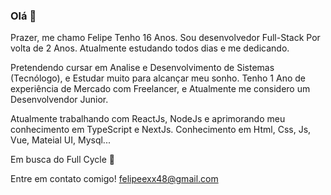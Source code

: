 ### Olá 👋

Prazer, me chamo Felipe Tenho 16 Anos. Sou desenvolvedor Full-Stack Por volta de 2 Anos. Atualmente estudando todos dias e me dedicando.

Pretendendo cursar em Analise e Desenvolvimento de Sistemas (Tecnólogo), e Estudar muito para alcançar meu sonho.
Tenho 1 Ano de experiência de Mercado com Freelancer, e Atualmente me considero um Desenvolvendor Junior.

Atualmente trabalhando com ReactJs, NodeJs e aprimorando meu conhecimento em TypeScript e NextJs.
Conhecimento em Html, Css, Js, Vue, Mateial UI, Mysql...

Em busca do Full Cycle 🚀

Entre em contato comigo! felipeexx48@gmail.com
